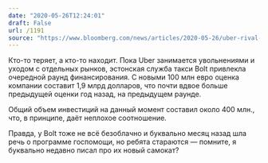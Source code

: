 ```yaml
---
date: "2020-05-26T12:24:01"
draft: False
url: /1191
source: "https://www.bloomberg.com/news/articles/2020-05-26/uber-rival-bolt-valued-at-1-9-billion-after-funding-round"
---
```


Кто-то теряет, а кто-то находит. Пока Uber занимается увольнениями и уходом с отдельных рынков, эстонская служба такси Bolt привлекла очередной раунд финансирования. С новыми 100 млн евро оценка компании составит 1,9 млрд долларов, что почти вдвое больше предыдущей оценки год назад, на предыдущем раунде.

Общий объем инвестиций на данный момент составил около 400 млн., что, в принципе, даёт неплохое соотношение.

Правда, у Bolt тоже не всё безоблачно и буквально месяц назад шла речь о программе госпомощи, но ребята стараются — помните, я буквально недавно писал про их новый самокат?
